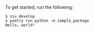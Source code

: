 To get started, run the following:


```
$ nix develop
$ poetry run python -m sample_package
Hello, world!
```
